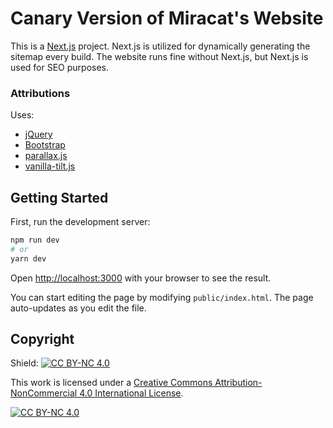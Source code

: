 # Canary Version of Miracat's Website
This is a [Next.js](https://nextjs.org/) project. Next.js is utilized for dynamically generating the sitemap every build. The website runs fine without Next.js, but Next.js is used for SEO purposes.

### Attributions
Uses:
* [jQuery](https://jquery.com/)
* [Bootstrap](https://getbootstrap.com/)
* [parallax.js](https://matthew.wagerfield.com/parallax/)
* [vanilla-tilt.js](https://micku7zu.github.io/vanilla-tilt.js/index.html)

## Getting Started

First, run the development server:

```bash
npm run dev
# or
yarn dev
```

Open [http://localhost:3000](http://localhost:3000) with your browser to see the result.

You can start editing the page by modifying `public/index.html`. The page auto-updates as you edit the file.


## Copyright
Shield: [![CC BY-NC 4.0][cc-by-nc-shield]][cc-by-nc]

This work is licensed under a
[Creative Commons Attribution-NonCommercial 4.0 International License][cc-by-nc].

[![CC BY-NC 4.0][cc-by-nc-image]][cc-by-nc]

[cc-by-nc]: https://creativecommons.org/licenses/by-nc/4.0/
[cc-by-nc-image]: https://licensebuttons.net/l/by-nc/4.0/88x31.png
[cc-by-nc-shield]: https://img.shields.io/badge/License-CC%20BY--NC%204.0-lightgrey.svg
